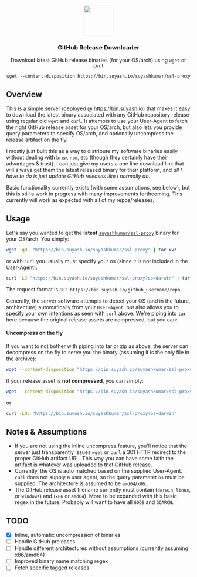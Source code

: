 <p align="center">
  <img src="https://suyashkumar.com/assets/img/terminal_large.png" width="80">
  <h3 align="center">GitHub Release Downloader</h3>
  <p align="center">Download latest GitHub release binaries (for your OS/arch) using <code>wget</code> or <code>curl</code></p>
  <p align="center"><code>wget --content-disposition https://bin.suyash.io/suyashkumar/ssl-proxy</code></p>
</p>

## Overview
This is a simple server (deployed @ https://bin.suyash.io) that makes it easy to download the latest binary associated with any GitHub repository release using regular old `wget` and `curl`. It attempts to use your User-Agent to fetch the right GitHub release asset for your OS/arch, but also lets you provide query parameters to specify OS/arch, and optionally uncompress the release artifact on the fly.

I mostly just built this as a way to distribute my software binaries easily without dealing with `brew`, `npm`, etc (though they certainly have their advantages & trust). I can just give my users a one line download link that will always get them the latest released binary for their platform, and _all I have to do is just update GitHub releases like I normally do_.

Basic functionality currently exists (with some assumptions, see below), but this is still a work in progress with many improvements forthcoming. This currently will work as expected with all of my repos/releases.

## Usage
Let's say you wanted to get the __latest__ [`suyashkumar/ssl-proxy`](https://github.com/suyashkumar/ssl-proxy) binary for your OS/arch. You simply:
```sh
wget -qO- "https://bin.suyash.io/suyashkumar/ssl-proxy" | tar xvz 
```
or with `curl` you usually must specify your os (since it is not included in the User-Agent):
```sh
curl -LJ "https://bin.suyash.io/suyashkumar/ssl-proxy?os=darwin" | tar xvz 
```
The request format is `GET https://bin.suyash.io/github_username/repo`

Generally, the server software attempts to detect your OS (and in the future, architecture) automatically from your `User-Agent`, but also allows you to specify your own intentions as seen with `curl` above. We're piping into `tar` here because the original release assets are compressed, but you can:

#### Uncompress on the fly
If you want to not bother with piping into tar or zip as above, the server can decompress on the fly to serve you the binary (assuming it is the only file in the archive):
```sh
wget --content-disposition "https://bin.suyash.io/suyashkumar/ssl-proxy?uncompress=true" 
```

If your release asset is __not compressed__, you can simply:
```sh
wget --content-disposition "https://bin.suyash.io/suyashkumar/ssl-proxy"
```
or
```sh
curl -LOJ "https://bin.suyash.io/suyashkumar/ssl-proxy?os=darwin"
```


## Notes & Assumptions
- If you are not using the inline uncompress feature, you'll notice that the server just transparently issues `wget` or `curl` a 301 HTTP redirect to the proper GitHub artifact URL. This way you can have some faith the artifact is whatever was uploaded to that GitHub release.
- Currently, the OS is auto matched based on the supplied User-Agent. `curl` does not supply a user agent, so the query parameter `os` must be supplied. The architecture is assumed to be `amd64`/`x86`. 
- The GitHub release asset filename currently must contain (`darwin`, `linux`, or `windows`) and (`x86` or `amd64`). More to be expanded with this basic regex in the future. Probably will want to have all `GOOS` and `GOARCH`.



## TODO
- [x] Inline, automatic uncompression of binaries
- [ ] Handle GitHub preleases
- [ ] Handle different architectures without assumptions (currently assuming x86/amd64)
- [ ] Improved binary name matching regex
- [ ] Fetch specific tagged releases
